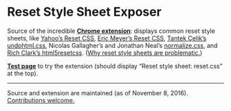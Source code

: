 # Reset Style Sheet Exposer

Source of the incredible [**Chrome extension**][1]: displays common reset style sheets, like [Yahoo’s Reset CSS][2], [Eric Meyer’s Reset CSS][3], [Tantek Çelik’s undohtml.css][4], Nicolas Gallagher’s and Jonathan Neal’s [normalize.css][5], and [Rich Clark’s html5resetcss][6]. ([Why reset style sheets are problematic.][7])

[**Test page**][8] to try the extension (should display “Reset style sheet: reset.css” at the top).

----

Source and extension are maintained (as of November 8, 2016). [Contributions welcome.][9]

[1]: https://chrome.google.com/webstore/detail/reset-style-sheet-exposer/lnekfhlkfibaamhifbfmcobiglhcbmbl
[2]: http://developer.yahoo.com/yui/reset/
[3]: http://meyerweb.com/eric/tools/css/reset/
[4]: http://tantek.com/log/2004/09.html#d06t2354
[5]: http://necolas.github.com/normalize.css/
[6]: https://code.google.com/archive/p/html5resetcss/
[7]: https://plus.google.com/114697646623413794481/posts/exdHF4Dyf7Y
[8]: http://hell.meiert.org/core/html/reset.aux.html
[9]: https://github.com/j9t/reset-style-sheet-exposer/issues/new
